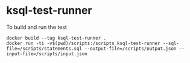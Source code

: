 # ksql-test-runner

To build and run the test 

```
docker build --tag ksql-test-runner .
docker run -ti -v$(pwd)/scripts:/scripts ksql-test-runner --sql-file=/scripts/statements.sql --output-file=/scripts/output.json --input-file=/scripts/input.json

```

